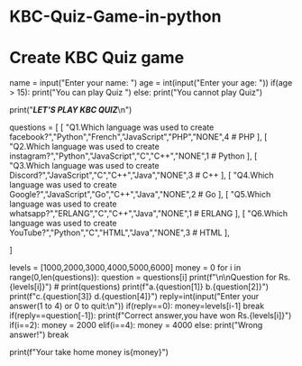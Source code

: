 # KBC-Quiz-Game-in-python

# Create KBC Quiz game

name = input("Enter your name: ")
age = int(input("Enter your age: "))
if(age > 15):
    print("You can play Quiz ")
else:
    print("You cannot play Quiz")

print("*****LET'S PLAY KBC QUIZ*****\n")

questions = [
    [
        "Q1.Which language was used to create facebook?","Python","French","JavaScript","PHP","NONE",4 # PHP
    ],
    [
        "Q2.Which language was used to create instagram?","Python","JavaScript","C","C++","NONE",1  #  Python
    ],
    [
        "Q3.Which language was used to create Discord?","JavaScript","C","C++","Java","NONE",3   #  C++
    ],
    [
        "Q4.Which language was used to create Google?","JavaScript","Go","C++","Java","NONE",2    #  Go
    ],
    [
        "Q5.Which language was used to create whatsapp?","ERLANG","C","C++","Java","NONE",1    #  ERLANG
    ],
    [
        "Q6.Which language was used to create YouTube?","Python","C","HTML","Java","NONE",3    #   HTML
    ],
    
]

levels = [1000,2000,3000,4000,5000,6000]
money = 0
for i in range(0,len(questions)):
    question = questions[i]
    print(f"\n\nQuestion for Rs.{levels[i]}")
    # print(questions)
    print(f"a.{question[1]}        b.{question[2]}")
    print(f"c.{question[3]}        d.{question[4]}")
    reply=int(input("Enter your answer(1 to 4) or 0 to quit:\n"))
    if(reply==0):
        money=levels[i-1]
        break
    if(reply==question[-1]):
        print(f"Correct answer,you have won Rs.{levels[i]}")
    if(i==2):
        money = 2000
    elif(i==4):
        money = 4000
    else:
        print("Wrong answer!")
        break

print(f"Your take home money is{money}")
